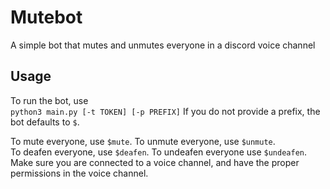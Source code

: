 # Mutebot
A simple bot that mutes and unmutes everyone in a discord voice channel

## Usage
To run the bot, use  
```python3 main.py [-t TOKEN] [-p PREFIX]```
If you do not provide a prefix, the bot defaults to `$`.

To mute everyone, use `$mute`. To unmute everyone, use `$unmute`.  
To deafen everyone, use `$deafen`. To undeafen everyone use `$undeafen`.
Make sure you are connected to a voice channel, and have the proper permissions in the voice channel.